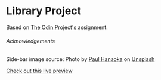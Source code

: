 # Library Project

Based on [The Odin Project's ](https://www.theodinproject.com/paths/full-stack-javascript/courses/javascript/lessons/library) assignment.

###### Acknowledgements
Side-bar image source:  Photo by <a href="https://unsplash.com/@plhnk?utm_source=unsplash&utm_medium=referral&utm_content=creditCopyText">Paul Hanaoka</a> on <a href="https://unsplash.com/s/photos/library?utm_source=unsplash&utm_medium=referral&utm_content=creditCopyText">Unsplash</a>

[Check out this live preview]()
